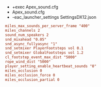 - +exec Apex_sound.cfg
- Apex_sound.cfg
- -eac_launcher_settings SettingsDX12.json
``` cfg
miles_max_sounds_per_server_frame "400"
miles_channels 2
sound_num_speakers 2
snd_mixahead "0.05"
snd_async_fullyasync "1"
snd_setmixer PlayerFootsteps vol 0.1
snd_setmixer GlobalFootsteps vol 1.2
cl_footstep_event_max_dist "5000"
rope_wind_dist "5000"
player_setting_enable_heartbeat_sounds "0"
miles_occlusion 0
miles_occlusion_force 0
miles_occlusion_partial 0
```
